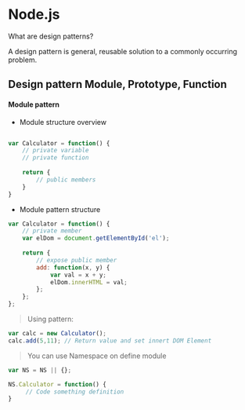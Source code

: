 # Node.js

What are design patterns?

 A design pattern is general, reusable solution to a commonly occurring problem.
 
## Design pattern Module, Prototype, Function

#### Module pattern

* Module structure overview

```javascript

var Calculator = function() {
    // private variable
    // private function
    
    return {
        // public members
    }
}

```
* Module pattern structure

```javascript
var Calculator = function() {
    // private member
    var elDom = document.getElementById('el');
    
    return {
        // expose public member
        add: function(x, y) {
            var val = x + y;
            elDom.innerHTML = val;
        };
    };
};
```

> Using pattern:

```javascript
var calc = new Calculator();
calc.add(5,11); // Return value and set innert DOM Element
```

> You can use Namespace on define module

```javascript
var NS = NS || {};

NS.Calculator = function() {
     // Code something definition
}
```
